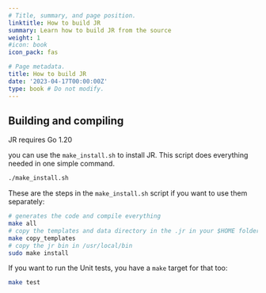 ```yaml
---
# Title, summary, and page position.
linktitle: How to build JR
summary: Learn how to build JR from the source
weight: 1
#icon: book
icon_pack: fas

# Page metadata.
title: How to build JR
date: '2023-04-17T00:00:00Z'
type: book # Do not modify.
---
```


## Building and compiling

JR requires Go 1.20

you can use the `make_install.sh` to install JR. This script does everything needed in one simple command.

```bash
./make_install.sh
```

These are the steps in the `make_install.sh` script if you want to use them separately:

```bash
# generates the code and compile everything
make all
# copy the templates and data directory in the .jr in your $HOME folder
make copy_templates  
# copy the jr bin in /usr/local/bin
sudo make install
```

If you want to run the Unit tests, you have a `make` target for that too:

```bash
make test
```
